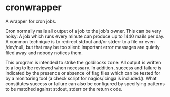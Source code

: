 # cronwrapper

A wrapper for cron jobs.

Cron normally mails all output of a job to the job's owner. This can be
very noisy: A job which runs every minute can produce up to 1440 mails
per day. A common technique is to redirect stdout and/or stderr to a
file or even /dev/null, but that may be too silent: Important error
messages are quietly filed away and nobody notices them.

This program is intended to strike the goldilocks zone: All output is
written to a log to be reviewed when necessary. In addition, success and
failure is indicated by the presence or absence of flag files which can
be tested for by a monitoring tool (a check script for nagios/icinga is
included.). What constitutes success or failure can also be configured
by specifying patterns to be matched against stdout, stderr or the
return code.
